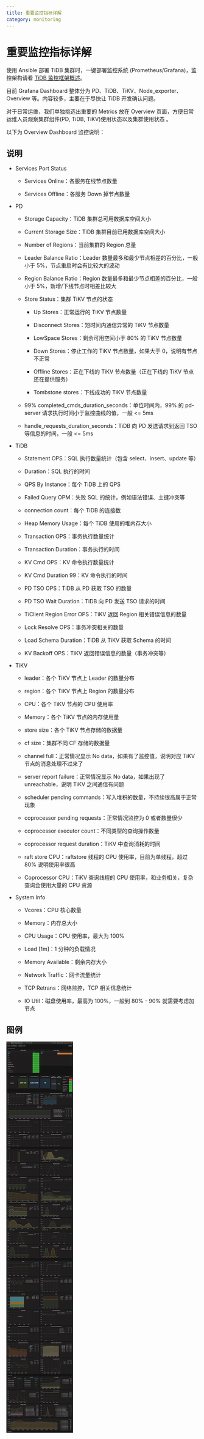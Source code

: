 ```yaml
---
title: 重要监控指标详解
category: monitoring
---
```


# 重要监控指标详解

使用 Ansible 部署 TiDB 集群时，一键部署监控系统 (Prometheus/Grafana)，监控架构请看 [TiDB 监控框架概述](monitor-overview.md)。

目前 Grafana Dashboard 整体分为 PD、TiDB、TiKV、Node\_exporter、Overview 等。内容较多，主要在于尽快让 TiDB 开发确认问题。

对于日常运维，我们单独挑选出重要的 Metrics 放在 Overview 页面，方便日常运维人员观察集群组件(PD, TiDB, TiKV)使用状态以及集群使用状态 。

以下为 Overview Dashboard 监控说明：

## 说明

+ Services Port Status

	- Services Online：各服务在线节点数量

	- Services Offline：各服务 Down 掉节点数量

+ PD

	- Storage Capacity：TiDB 集群总可用数据库空间大小

	- Current Storage Size：TiDB 集群目前已用数据库空间大小

	- Number of Regions：当前集群的 Region 总量
	
	- Leader Balance Ratio：Leader 数量最多和最少节点相差的百分比，一般小于 5%，节点重启时会有比较大的波动

   - Region Balance Ratio：Region 数量最多和最少节点相差的百分比，一般小于 5%，新增/下线节点时相差比较大

   + Store Status：集群 TiKV 节点的状态

		- Up Stores：正常运行的 TiKV 节点数量

		- Disconnect Stores：短时间内通信异常的 TiKV 节点数量

		- LowSpace Stores：剩余可用空间小于 80% 的 TiKV 节点数量

		- Down Stores：停止工作的 TiKV 节点数量，如果大于 0，说明有节点不正常

		- Offline Stores：正在下线的 TiKV 节点数量（正在下线的 TiKV 节点还在提供服务）

		- Tombstone stores：下线成功的 TiKV 节点数量

	- 99% completed\_cmds\_duration\_seconds：单位时间内，99% 的 pd-server 请求执行时间小于监控曲线的值，一般 <= 5ms

	- handle\_requests\_duration\_seconds：TiDB 向 PD 发送请求到返回 TSO 等信息的时间，一般 <= 5ms

+ TiDB

	- Statement OPS：SQL 执行数量统计（包含 select、insert、update 等）

	- Duration：SQL 执行的时间

	- QPS By Instance：每个 TiDB 上的 QPS

	- Failed Query OPM：失败 SQL 的统计，例如语法错误、主键冲突等

	- connection count：每个 TiDB 的连接数

	- Heap Memory Usage：每个 TiDB 使用的堆内存大小

	- Transaction OPS：事务执行数量统计

	- Transaction Duration：事务执行的时间

	- KV Cmd OPS：KV 命令执行数量统计

	- KV Cmd Duration 99：KV 命令执行的时间

	- PD TSO OPS：TiDB 从 PD 获取 TSO 的数量

	- PD TSO Wait Duration：TiDB 向 PD 发送 TSO 请求的时间

	- TiClient Region Error OPS：TiKV 返回 Region 相关错误信息的数量

	- Lock Resolve OPS：事务冲突相关的数量

	- Load Schema Duration：TiDB 从 TiKV 获取 Schema 的时间

	- KV Backoff OPS：TiKV 返回错误信息的数量（事务冲突等）

+ TiKV

	- leader：各个 TiKV 节点上 Leader 的数量分布

	- region：各个 TiKV 节点上 Region 的数量分布

	- CPU：各个 TiKV 节点的 CPU 使用率

	- Memory：各个 TiKV 节点的内存使用量

	- store size：各个 TiKV 节点存储的数据量

	- cf size：集群不同 CF 存储的数据量

	- channel full：正常情况显示 No data，如果有了监控值，说明对应 TiKV 节点的消息处理不过来了

	- server report failure：正常情况显示 No data，如果出现了 unreachable，说明 TiKV 之间通信有问题

	- scheduler pending commands：写入堆积的数量，不持续很高属于正常现象

	- coprocessor pending requests：正常情况监控为 0 或者数量很少

	- coprocessor executor count：不同类型的查询操作数量

	- coprocessor request duration：TiKV 中查询消耗的时间

	- raft store CPU：raftstore 线程的 CPU 使用率，目前为单线程，超过 80% 说明使用率很高

	- Coprocessor CPU：TiKV 查询线程的 CPU 使用率，和业务相关，复杂查询会使用大量的 CPU 资源

+ System Info

	- Vcores：CPU 核心数量

	- Memory：内存总大小

	- CPU Usage：CPU 使用率，最大为 100%

	- Load [1m]：1 分钟的负载情况

	- Memory Available：剩余内存大小

	- Network Traffic：网卡流量统计

	- TCP Retrans：网络监控，TCP 相关信息统计

	- IO Util：磁盘使用率，最高为 100%，一般到 80% - 90% 就需要考虑加节点

## 图例

![overview](../media/overview.png)
